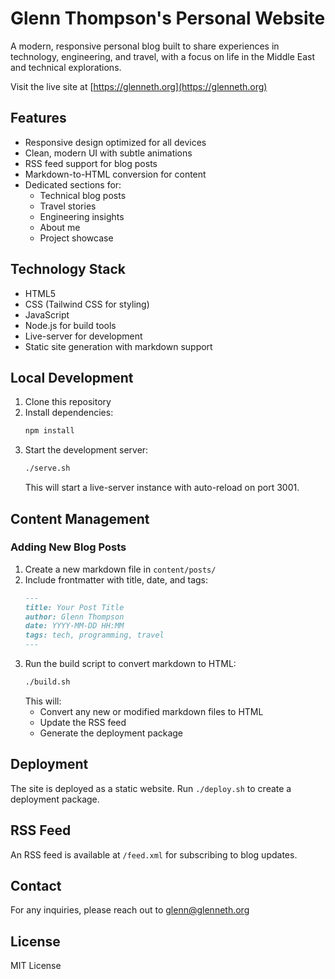 # Glenn Thompson's Personal Website

A modern, responsive personal blog built to share experiences in technology, engineering, and travel, with a focus on life in the Middle East and technical explorations.

Visit the live site at [https://glenneth.org](https://glenneth.org)

## Features
- Responsive design optimized for all devices
- Clean, modern UI with subtle animations
- RSS feed support for blog posts
- Markdown-to-HTML conversion for content
- Dedicated sections for:
  - Technical blog posts
  - Travel stories
  - Engineering insights
  - About me
  - Project showcase

## Technology Stack
- HTML5
- CSS (Tailwind CSS for styling)
- JavaScript
- Node.js for build tools
- Live-server for development
- Static site generation with markdown support

## Local Development
1. Clone this repository
2. Install dependencies:
   ```bash
   npm install
   ```
3. Start the development server:
   ```bash
   ./serve.sh
   ```
   This will start a live-server instance with auto-reload on port 3001.

## Content Management
### Adding New Blog Posts
1. Create a new markdown file in `content/posts/`
2. Include frontmatter with title, date, and tags:
   ```markdown
   ---
   title: Your Post Title
   author: Glenn Thompson
   date: YYYY-MM-DD HH:MM
   tags: tech, programming, travel
   ---
   ```
3. Run the build script to convert markdown to HTML:
   ```bash
   ./build.sh
   ```
   This will:
   - Convert any new or modified markdown files to HTML
   - Update the RSS feed
   - Generate the deployment package

## Deployment
The site is deployed as a static website. Run `./deploy.sh` to create a deployment package.

## RSS Feed
An RSS feed is available at `/feed.xml` for subscribing to blog updates.

## Contact
For any inquiries, please reach out to [glenn@glenneth.org](mailto:glenn@glenneth.org)

## License
MIT License
